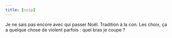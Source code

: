 ```yaml
---
title: [snip]
---
```


Je ne sais pas encore avec qui passer Noël. Tradition à la con. Les choix, ça
a quelque chose de violent parfois : quel bras je coupe ?

